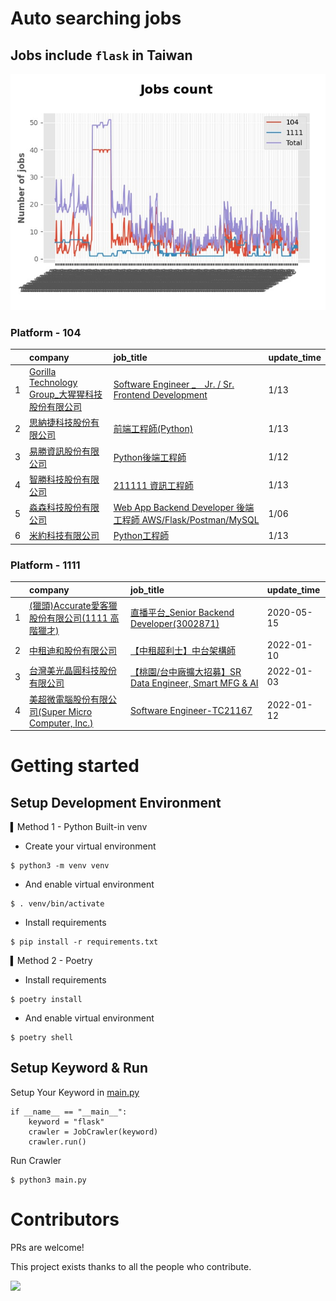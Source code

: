 # Auto searching jobs

## Jobs include `flask` in Taiwan 

 ![image](./doc/plot_img.jpg)


### Platform - 104


|    | company                                                                                                | job_title                                                                                                                | update_time   |
|---:|:-------------------------------------------------------------------------------------------------------|:-------------------------------------------------------------------------------------------------------------------------|:--------------|
|  1 | [Gorilla Technology Group_大猩猩科技股份有限公司](https://www.104.com.tw/company/wilokdc?jobsource=jolist_c_date) | [Software Engineer _　Jr. / Sr. Frontend Development](https://www.104.com.tw/job/6o30x?jobsource=jolist_c_date)           | 1/13          |
|  2 | [思納捷科技股份有限公司](https://www.104.com.tw/company/1a2x6bk977?jobsource=jolist_c_date)                       | [前端工程師(Python)](https://www.104.com.tw/job/7g8nn?jobsource=jolist_c_date)                                                | 1/13          |
|  3 | [易勝資訊股份有限公司](https://www.104.com.tw/company/1a2x6bj8og?jobsource=jolist_d_relevance)                   | [Python後端工程師](https://www.104.com.tw/job/76vbt?jobsource=jolist_d_relevance)                                             | 1/12          |
|  4 | [智勝科技股份有限公司](https://www.104.com.tw/company/10ukqxdc?jobsource=jolist_c_date)                          | [211111 資訊工程師](https://www.104.com.tw/job/7gnhc?jobsource=jolist_c_date)                                                 | 1/13          |
|  5 | [淼森科技股份有限公司](https://www.104.com.tw/company/1a2x6blm7t?jobsource=jolist_d_relevance)                   | [Web App Backend Developer 後端工程師 AWS/Flask/Postman/MySQL](https://www.104.com.tw/job/7a7i3?jobsource=jolist_d_relevance) | 1/06          |
|  6 | [米約科技有限公司](https://www.104.com.tw/company/1a2x6bl97m?jobsource=jolist_c_date)                          | [Python工程師](https://www.104.com.tw/job/6zey2?jobsource=jolist_c_date)                                                    | 1/13          |

### Platform - 1111


|    | company                                                                          | job_title                                                                             | update_time   |
|---:|:---------------------------------------------------------------------------------|:--------------------------------------------------------------------------------------|:--------------|
|  1 | [(獵頭)Accurate愛客獵股份有限公司(1111 高階獵才)](https://www.1111.com.tw/corp/69647966/)       | [直播平台_Senior Backend Developer(3002871)](https://www.1111.com.tw/job/85960420/)       | 2020-05-15    |
|  2 | [中租迪和股份有限公司](https://www.1111.com.tw/corp/2850037/)                              | [【中租超利士】中台架構師](https://www.1111.com.tw/job/97507405/)                                 | 2022-01-10    |
|  3 | [台灣美光晶圓科技股份有限公司](https://www.1111.com.tw/corp/9622349/)                          | [【桃園/台中廠擴大招募】SR Data Engineer, Smart MFG & AI](https://www.1111.com.tw/job/97430508/) | 2022-01-03    |
|  4 | [美超微電腦股份有限公司(Super Micro Computer, Inc.)](https://www.1111.com.tw/corp/9530088/) | [Software Engineer-TC21167](https://www.1111.com.tw/job/98544764/)                    | 2022-01-12    |



# Getting started
## Setup Development Environment
▍Method 1 - Python Built-in venv

- Create your virtual environment
```
$ python3 -m venv venv
```
- And enable virtual environment
```
$ . venv/bin/activate
```
- Install requirements
```
$ pip install -r requirements.txt 
```

▍Method 2 - Poetry
- Install requirements
```
$ poetry install
```
- And enable virtual environment
```
$ poetry shell
```

## Setup Keyword & Run

Setup Your Keyword in [main.py](./main.py#L88)
```
if __name__ == "__main__":
    keyword = "flask"
    crawler = JobCrawler(keyword)
    crawler.run()
```

Run Crawler
```
$ python3 main.py
```

# Contributors
PRs are welcome!

This project exists thanks to all the people who contribute.

<a href="https://github.com/hsuanchi/auto-search-flask-job/graphs/contributors">
  <img src="https://contrib.rocks/image?repo=hsuanchi/auto-search-flask-job"/>
</a>
